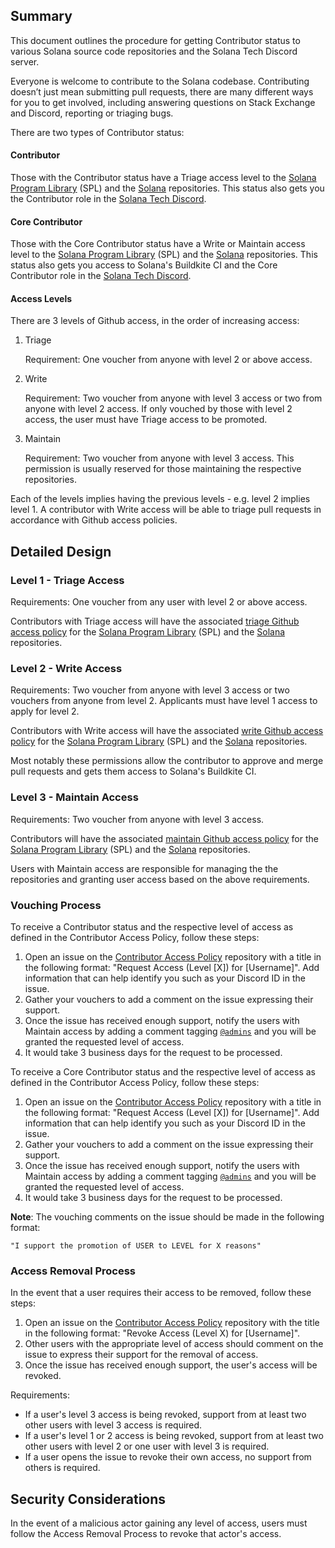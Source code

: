 ## Summary

This document outlines the procedure for getting Contributor status to various Solana source code repositories and the Solana Tech Discord server.

Everyone is welcome to contribute to the Solana codebase. Contributing doesn’t just mean submitting pull requests, 
there are many different ways for you to get involved, including answering questions on Stack Exchange and Discord, reporting or triaging bugs.

There are two types of Contributor status: 

#### Contributor

Those with the Contributor status have a Triage access level to the [Solana Program Library](https://github.com/solana-labs/solana-program-library) (SPL) and the 
[Solana](https://github.com/solana-labs/solana) repositories. This status also gets you the Contributor role in the [Solana Tech Discord](https://discordapp.com/invite/pquxPsq).

#### Core Contributor

Those with the Core Contributor status have a Write or Maintain access level to the [Solana Program Library](https://github.com/solana-labs/solana-program-library) (SPL) and the 
[Solana](https://github.com/solana-labs/solana) repositories. This status also gets you access to Solana's Buildkite CI and the Core Contributor role in the [Solana Tech Discord](https://discordapp.com/invite/pquxPsq).

#### Access Levels

There are 3 levels of Github access, in the order of increasing access:

1. Triage

    Requirement: One voucher from anyone with level 2 or above access.

2. Write

    Requirement: Two voucher from anyone with level 3 access or two from
anyone with level 2 access. If only vouched by those with level 2 access, the
user must have Triage access to be promoted.

3. Maintain

    Requirement: Two voucher from anyone with level 3 access. This permission
is usually reserved for those maintaining the respective repositories.

Each of the levels implies having the previous levels - e.g. level 2 implies
level 1. A contributor with Write access will be able to triage pull requests
in accordance with Github access policies.

## Detailed Design

### Level 1 - Triage Access

Requirements: One voucher from any user with level 2 or above access.

Contributors with Triage access will have the associated [triage Github access
policy](https://docs.github.com/en/organizations/managing-user-access-to-your-organizations-repositories/repository-roles-for-an-organization#permissions-for-each-role)
for the [Solana Program Library](https://github.com/solana-labs/solana-program-library) (SPL) and the
[Solana](https://github.com/solana-labs/solana) repositories.

### Level 2 - Write Access

Requirements: Two voucher from anyone with level 3 access or two vouchers from
anyone from level 2. Applicants must have level 1 access to apply for level 2.

Contributors with Write access will have the associated [write Github access
policy](https://docs.github.com/en/organizations/managing-user-access-to-your-organizations-repositories/repository-roles-for-an-organization#permissions-for-each-role)
for the [Solana Program Library](https://github.com/solana-labs/solana-program-library) (SPL) and the 
[Solana](https://github.com/solana-labs/solana) repositories.

Most notably these permissions allow the contributor to approve and merge pull
requests and gets them access to Solana's Buildkite CI.

### Level 3 - Maintain Access

Requirements: Two voucher from anyone with level 3 access.

Contributors will have the associated [maintain Github access
policy](https://docs.github.com/en/organizations/managing-user-access-to-your-organizations-repositories/repository-roles-for-an-organization#permissions-for-each-role)
for the [Solana Program Library](https://github.com/solana-labs/solana-program-library) (SPL) and the 
[Solana](https://github.com/solana-labs/solana) repositories.

Users with Maintain access are responsible for managing the the repositories and
granting user access based on the above requirements.

### Vouching Process 

To receive a Contributor status and the respective level of access as defined in the Contributor Access Policy, follow these steps:

1. Open an issue on the [Contributor Access Policy](https://github.com/solana-labs/contributor-access-policy) repository
with a title in the following format: "Request Access (Level [X])
for [Username]". Add information that can help identify you such as your 
Discord ID in the issue.
2. Gather your vouchers to add a comment on the issue expressing their support.
3. Once the issue has received enough support, notify the users with Maintain
access by adding a comment tagging
[`@admins`](https://github.com/orgs/solana-labs/teams/admins)
and you will be granted the requested level of access.
4. It would take 3 business days for the request to be processed.

To receive a Core Contributor status and the respective level of access as defined in the Contributor Access Policy, follow these steps:

1. Open an issue on the [Contributor Access Policy](https://github.com/solana-labs/contributor-access-policy) repository
with a title in the following format: "Request Access (Level [X])
for [Username]". Add information that can help identify you such as your 
Discord ID in the issue.
2. Gather your vouchers to add a comment on the issue expressing their support.
3. Once the issue has received enough support, notify the users with Maintain
access by adding a comment tagging
[`@admins`](https://github.com/orgs/solana-labs/teams/admins)
and you will be granted the requested level of access.
4. It would take 3 business days for the request to be processed.

**Note**: The vouching comments on the issue should be made in the following format:

```
"I support the promotion of USER to LEVEL for X reasons"
```

### Access Removal Process

In the event that a user requires their access to be removed, follow these steps:

1. Open an issue on the [Contributor Access Policy](https://github.com/solana-labs/contributor-access-policy) repository
with the title in the following format: "Revoke Access (Level X) for [Username]".
2. Other users with the appropriate level of access should comment on the issue
to express their support for the removal of access.
3. Once the issue has received enough support, the user's access will be
revoked.

Requirements:

- If a user's level 3 access is being revoked, support from at least two other
users with level 3 access is required.
- If a user's level 1 or 2 access is being revoked, support from at least two 
other users with level 2 or one user with level 3 is required.
- If a user opens the issue to revoke their own access, no support from others
is required.

## Security Considerations

In the event of a malicious actor gaining any level of access, users must
follow the Access Removal Process to revoke that actor's access.
